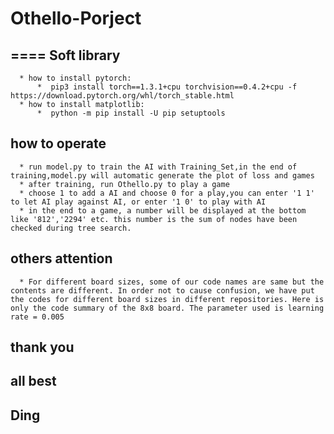 # Othello-Porject
====
  Soft library
  ----
      * how to install pytorch:
          *  pip3 install torch==1.3.1+cpu torchvision==0.4.2+cpu -f https://download.pytorch.org/whl/torch_stable.html
      * how to install matplotlib:
          *  python -m pip install -U pip setuptools
  
  how to operate
  ----
      * run model.py to train the AI with Training_Set,in the end of training,model.py will automatic generate the plot of loss and games
      * after training, run Othello.py to play a game
      * choose 1 to add a AI and choose 0 for a play,you can enter '1 1' to let AI play against AI, or enter '1 0' to play with AI 
      * in the end to a game, a number will be displayed at the bottom like '812','2294' etc. this number is the sum of nodes have been checked during tree search.
  others attention
  ----
      * For different board sizes, some of our code names are same but the contents are different. In order not to cause confusion, we have put the codes for different board sizes in different repositories. Here is only the code summary of the 8x8 board. The parameter used is learning rate = 0.005
   thank you
   ----
   all best
   ----
   Ding
   ----
